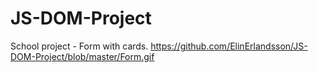 # JS-DOM-Project
School project - Form with cards.
https://github.com/ElinErlandsson/JS-DOM-Project/blob/master/Form.gif
